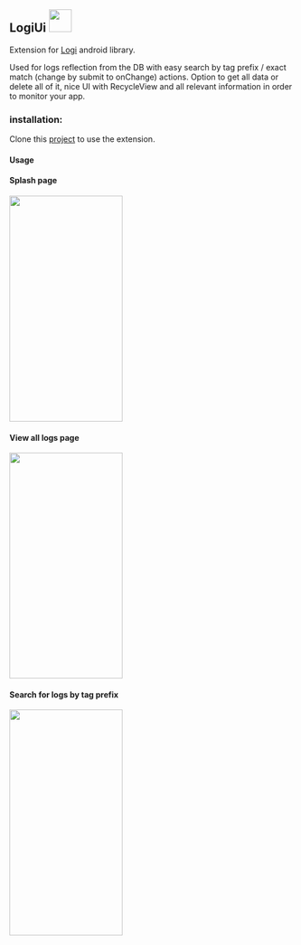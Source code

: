 ## LogiUi <img src=https://user-images.githubusercontent.com/64600215/234030400-2a4f73d8-f039-414c-ac01-73668470980b.png width=40 height=40>


Extension for [Logi](https://github.com/GalShamir8/Logi/tree/master/Logi) android library.

Used for logs reflection from the DB with easy search by tag prefix / exact match (change by submit to onChange) actions.
Option to get all data or delete all of it, nice UI with RecycleView and all relevant information in order to monitor your app. 

### installation:
Clone this [project](https://github.com/GalShamir8/Logi/tree/master/logiui) to use the extension.

#### Usage
#### Splash page
<img src=https://user-images.githubusercontent.com/64600215/234028643-7d621687-e381-47b3-b77f-619f4d22e264.png width=200 height=400>

#### View all logs page
<img src=https://user-images.githubusercontent.com/64600215/234028685-c95e11f3-e87f-42dc-a71d-45d1372d669c.png width=200 height=400>


#### Search for logs by tag prefix
<img src=https://user-images.githubusercontent.com/64600215/234029122-c875b0c7-cbe0-4111-a2ee-7a4982f55fbc.png width=200 height=400>

